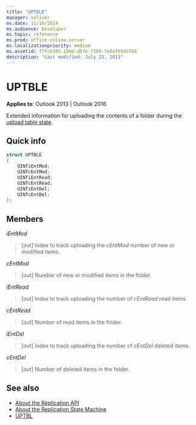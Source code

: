 ```yaml
---
title: "UPTBLE"
manager: soliver
ms.date: 11/16/2014
ms.audience: Developer
ms.topic: reference
ms.prod: office-online-server
ms.localizationpriority: medium
ms.assetid: f7fcb385-186d-d5fe-7104-fe0af09d5768
description: "Last modified: July 23, 2011"
---
```


# UPTBLE

**Applies to**: Outlook 2013 | Outlook 2016 
  
Extended information for uploading the contents of a folder during the [upload table state](upload-table-state.md).
  
## Quick info

```cpp
struct UPTBLE 
{ 
    UINTiEntMod; 
    UINTcEntMod; 
    UINTiEntRead; 
    UINTcEntRead; 
    UINTiEntDel; 
    UINTcEntDel; 
};
```

## Members

 _iEntMod_
  
> [out] Index to track uploading the  _cEntMod_ number of new or modified items. 
    
 _cEntMod_
  
> [out] Number of new or modified items in the folder. 
    
 _iEntRead_
  
> [out] Index to track uploading the number of  _cEntRead_ read items. 
    
 _cEntRead_
  
> [out] Number of read items in the folder. 
    
 _iEntDel_
  
> [out] Index to track uploading the number of  _cEntDel_ deleted items. 
    
 _cEntDel_
  
> [out] Number of deleted items in the folder. 
    
## See also

- [About the Replication API](about-the-replication-api.md) 
- [About the Replication State Machine](about-the-replication-state-machine.md)
- [UPTBL](uptbl.md)

